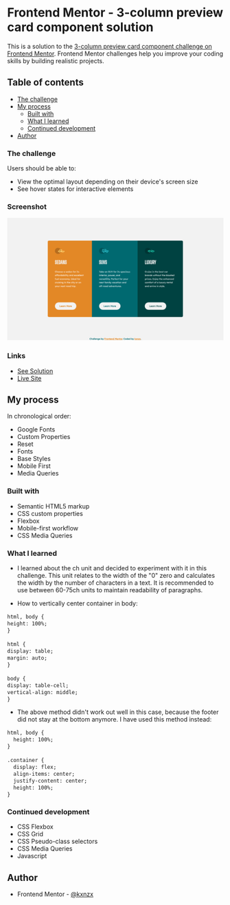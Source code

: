 # Frontend Mentor - 3-column preview card component solution

This is a solution to the [3-column preview card component challenge on Frontend Mentor](https://www.frontendmentor.io/challenges/3column-preview-card-component-pH92eAR2-). Frontend Mentor challenges help you improve your coding skills by building realistic projects.

## Table of contents

- [The challenge](#the-challenge)
- [My process](#my-process)
  - [Built with](#built-with)
  - [What I learned](#what-i-learned)
  - [Continued development](#continued-development)
- [Author](#author)

### The challenge

Users should be able to:

- View the optimal layout depending on their device's screen size
- See hover states for interactive elements

### Screenshot

![Screenshot](images/Screenshotcard.png)

### Links

- [See Solution](https://www.frontendmentor.io/solutions/responsive-mobile-first-product-card-website-with-flexbox-rgbdkza9s)
- [Live Site](https://kxnzx.github.io/responsive-product-card/)

## My process

In chronological order:

- Google Fonts
- Custom Properties
- Reset
- Fonts
- Base Styles
- Mobile First
- Media Queries

### Built with

- Semantic HTML5 markup
- CSS custom properties
- Flexbox
- Mobile-first workflow
- CSS Media Queries

### What I learned

- I learned about the ch unit and decided to experiment with it in this challenge. This unit relates to the width of the "0" zero and calculates the width by the number of characters in a text. It is recommended to use between 60-75ch units to maintain readability of paragraphs.

- How to vertically center container in body:

```
html, body {
height: 100%;
}

html {
display: table;
margin: auto;
}

body {
display: table-cell;
vertical-align: middle;
}
```

- The above method didn't work out well in this case, because the footer did not stay at the bottom anymore. I have used this method instead:

```
html, body {
  height: 100%;
}

.container {
  display: flex;
  align-items: center;
  justify-content: center;
  height: 100%;
}
```

### Continued development

- CSS Flexbox
- CSS Grid
- CSS Pseudo-class selectors
- CSS Media Queries
- Javascript

## Author

- Frontend Mentor - [@kxnzx](https://www.frontendmentor.io/profile/kxnzx)
